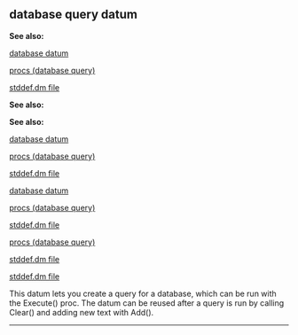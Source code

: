 

 database query datum
----------------------




**See also:** 


[database datum](#/database) 

[procs (database query)](#/database/query/proc) 

[stddef.dm file](#/{{appendix}}/stddef%2edm) 





**See also:** 

**See also:**

[database datum](#/database) 

[procs (database query)](#/database/query/proc) 

[stddef.dm file](#/{{appendix}}/stddef%2edm) 



[database datum](#/database)

[procs (database query)](#/database/query/proc) 

[stddef.dm file](#/{{appendix}}/stddef%2edm) 


[procs (database query)](#/database/query/proc)

[stddef.dm file](#/{{appendix}}/stddef%2edm) 

[stddef.dm file](#/{{appendix}}/stddef%2edm)

 This datum lets you create a query for a database, which can be run with
the Execute() proc. The datum can be reused after a query is run by calling
Clear() and adding new text with Add().





---


